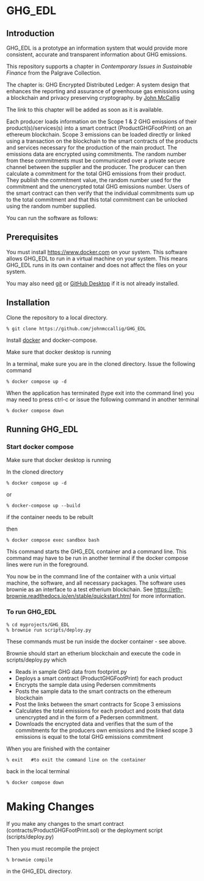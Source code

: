 # GHG_EDL

## Introduction

GHG_EDL is a prototype an information system that would provide more consistent, accurate and transparent information about GHG emissions. 

This repository supports a chapter in *Contemporary Issues in Sustainable Finance* from the Palgrave Collection.

The chapter is:
GHG Encrypted Distributed Ledger: A system design that enhances the reporting and assurance of greenhouse gas emissions using a blockchain and privacy preserving cryptography. by  [John McCallig](https://people.ucd.ie/john.mccallig)

The link to this chapter will be added as soon as it is available.

Each producer loads information on the Scope 1 & 2 GHG emissions of their product(s)/services(s) into a smart contract (ProductGHGFootPrint) on an ethereum blockchain. Scope 3 emissions can be loaded directly or linked using a transaction on the blockchain to the smart contracts of the products and services necessary for the production of the main product. The emissions data are encrypted using commitments. The random number from these commitments must be communicated over a private secure channel between the supplier and the producer. The producer can then calculate a commitment for the total GHG emissions from their product. They publish the commitment value, the random number used for the commitment and the unencrypted total GHG emissions number. Users of the smart contract can then verify that the individual commitments sum up to the total commitment and that this total commitment can be unlocked using the random number supplied.

You can run the software as follows:

## Prerequisites

You must install https://www.docker.com on your system. This software allows GHG_EDL to run in a virtual machine on your system. This means GHG_EDL runs in its own container and does not affect the files on your system.

You may also need [git](https://git-scm.com/downloads) or [GitHub Desktop](https://desktop.github.com/download/) if it is not already installed.

## Installation

Clone the repository to a local directory.
```
% git clone https://github.com/johnmccallig/GHG_EDL 
```

Install [docker](https://www.docker.com/) and docker-compose.

Make sure that docker desktop is running

In a terminal, make sure you are in the cloned directory. Issue the following command

```
% docker compose up -d
```

When the application has terminated (type exit into the command line) you may need to press ctrl-c or issue the following command in another terminal

```
% docker compose down
```

## Running GHG_EDL

### Start docker compose

Make sure that docker desktop is running

In the cloned directory
```
% docker compose up -d
```
or 
```
% docker-compose up --build
```
if the container needs to be rebuilt

then 
```
% docker compose exec sandbox bash
```
This command starts the GHG_EDL container and a command line. This command may have to be run in another terminal if the docker compose lines were run in the foreground.

You now be in the command line of the container with a unix virtual machine, the software, and all necessary packages. The software uses brownie as an interface to a test etherium blockchain. See https://eth-brownie.readthedocs.io/en/stable/quickstart.html for more information.

### To run GHG_EDL

```
% cd myprojects/GHG_EDL
% brownie run scripts/deploy.py
```

These commands must be run inside the docker container - see above.

Brownie should start an etherium blockchain and execute the code in scripts/deploy.py which 

- Reads in sample GHG data from footprint.py
- Deploys a smart contract (ProductGHGFootPrint) for each product
- Encrypts the sample data using Pedersen commitments
- Posts the sample data to the smart contracts on the ethereum blockchain
- Post the links between the smart contracts for Scope 3 emissions
- Calculates the total emissions for each product and posts that data unencrypted and in the form of a Pedersen commitment.
- Downloads the encrypted data and verifies that the sum of the commitments for the producers own emissions and the linked scope 3 emissions is equal to the total GHG emissions commitment   

When you are finished with the container

```
% exit   #to exit the command line on the container
```
back in the local terminal
```
% docker compose down
```

# Making Changes

If you make any changes to the smart contract (contracts/ProductGHGFootPrint.sol) or the deployment script (scripts/deploy.py)

Then you must recompile the project

```
% brownie compile
```
in the GHG_EDL directory.

